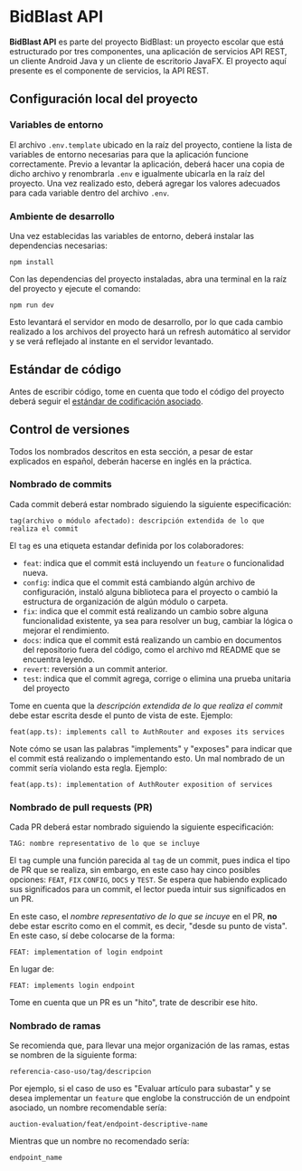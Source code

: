 # BidBlast API

**BidBlast API** es parte del proyecto BidBlast: un proyecto escolar que está estructurado por tres componentes,
una aplicación de servicios API REST, un cliente Android Java y un cliente de escritorio JavaFX. El proyecto aquí 
presente es el componente de servicios, la API REST.

## Configuración local del proyecto

### Variables de entorno

El archivo `.env.template` ubicado en la raíz del proyecto, contiene la lista de variables de entorno 
necesarias para que la aplicación funcione correctamente. Previo a levantar la aplicación, deberá hacer una copia 
de dicho archivo y renombrarla `.env` e igualmente ubicarla en la raíz del proyecto. Una vez realizado esto, deberá
agregar los valores adecuados para cada variable dentro del archivo `.env`.

### Ambiente de desarrollo

Una vez establecidas las variables de entorno, deberá instalar las dependencias necesarias:

```npm install```

Con las dependencias del proyecto instaladas, abra una terminal en la raíz del proyecto y ejecute el comando:

```npm run dev```

Esto levantará el servidor en modo de desarrollo, por lo que cada cambio realizado a los archivos del proyecto
hará un refresh automático al servidor y se verá reflejado al instante en el servidor levantado.

## Estándar de código

Antes de escribir código, tome en cuenta que todo el código del proyecto deberá seguir el [estándar de codificación asociado](https://uvmx-my.sharepoint.com/:w:/g/personal/zs21013846_estudiantes_uv_mx/EfrRLZplLZpKjU6BFQ3QdkMBcUVW96WkjzEwCqv48AQPNg?e=m7MDfj).

## Control de versiones

Todos los nombrados descritos en esta sección, a pesar de estar explicados en español, deberán hacerse
en inglés en la práctica.

### Nombrado de commits

Cada commit deberá estar nombrado siguiendo la siguiente especificación:

```tag(archivo o módulo afectado): descripción extendida de lo que realiza el commit```

El `tag` es una etiqueta estandar definida por los colaboradores:

* `feat`: indica que el commit está incluyendo un `feature` o funcionalidad nueva.
* `config`: indica que el commit está cambiando algún archivo de configuración, instaló alguna biblioteca 
para el proyecto o cambió la estructura de organización de algún módulo o carpeta.
* `fix`: indica que el commit está realizando un cambio sobre alguna funcionalidad existente, ya sea para resolver
un bug, cambiar la lógica o mejorar el rendimiento.
* `docs`: indica que el commit está realizando un cambio en documentos del repositorio fuera del código, como 
el archivo md README que se encuentra leyendo.
* `revert`: reversión a un commit anterior.
* `test`: indica que el commit agrega, corrige o elimina una prueba unitaria del proyecto

Tome en cuenta que la _descripción extendida de lo que realiza el commit_ debe estar escrita desde el punto de vista
de este. Ejemplo:

`feat(app.ts): implements call to AuthRouter and exposes its services`

Note cómo se usan las palabras "implements" y "exposes" para indicar que el commit está realizando o implementando
esto. Un mal nombrado de un commit sería violando esta regla. Ejemplo:

`feat(app.ts): implementation of AuthRouter exposition of services`

### Nombrado de pull requests (PR)

Cada PR deberá estar nombrado siguiendo la siguiente especificación:

```TAG: nombre representativo de lo que se incluye```

El `tag` cumple una función parecida al `tag` de un commit, pues indica el tipo de PR que se realiza, sin embargo, en este
caso hay cinco posibles opciones: `FEAT`, `FIX` `CONFIG`, `DOCS` y `TEST`. Se espera que habiendo explicado sus significados
para un commit, el lector pueda intuir sus significados en un PR.

En este caso, el _nombre representativo de lo que se incuye_ en el PR, **no** debe estar escrito como en el commit, es decir, 
"desde su punto de vista". En este caso, sí debe colocarse de la forma:

```FEAT: implementation of login endpoint```

En lugar de:

```FEAT: implements login endpoint```

Tome en cuenta que un PR es un "hito", trate de describir ese hito. 

### Nombrado de ramas

Se recomienda que, para llevar una mejor organización de las ramas, estas se nombren de la siguiente forma:

```referencia-caso-uso/tag/descripcion```

Por ejemplo, si el caso de uso es "Evaluar artículo para subastar" y se desea implementar un `feature` que englobe la 
construcción de un endpoint asociado, un nombre recomendable sería:

```auction-evaluation/feat/endpoint-descriptive-name```

Mientras que un nombre no recomendado sería:

```endpoint_name```